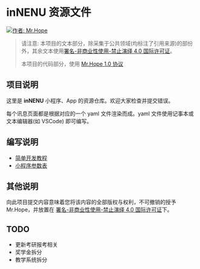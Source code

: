 # inNENU 资源文件

[![作者: Mr.Hope](https://img.shields.io/badge/作者-Mr.Hope-blue.svg?style=for-the-badge)](https://mister-hope.com)

> 请注意: 本项目的文本部分，除采集于公共领域(均标注了引用来源)的部份外，其余文本使用[署名-非商业性使用-禁止演绎 4.0 国际许可证](https://creativecommons.org/licenses/by-nc-nd/4.0/)。
>
> 本项目的代码部分，使用 [Mr.Hope 1.0 协议](https://github.com/inNENU/resource/blob/main/LICENSE)

## 项目说明

这里是 **inNENU** 小程序、App 的资源仓库。欢迎大家检查并提交错误。

每个讯息页面都是根据对应的一个 yaml 文件渲染而成。yaml 文件使用记事本或 文本编辑器(如 VSCode) 即可编写。

## 编写说明

- [简单开发教程](https://mister-hope.com/code/mini-app/framework/simple-debug/)
- [小程序参数表](https://mister-hope.com/code/mini-app/framework/tag-list/)

## 其他说明

向此项目提交内容意味着您将该内容的全部版权与权利，不可撤销的授予 Mr.Hope，并放置在 [署名-非商业性使用-禁止演绎 4.0 国际许可证](https://creativecommons.org/licenses/by-nc-nd/4.0/)下。

## TODO

- 更新考研报考相关
- 奖学金拆分
- 教学系统拆分
